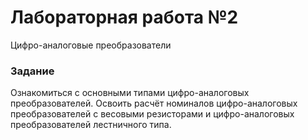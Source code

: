 # Лабораторная работа №2

Цифро-аналоговые преобразователи

### Задание

Ознакомиться с основными типами цифро-аналоговых преобразователей.
Освоить расчёт номиналов цифро-аналоговых преобразователей с весовыми резисторами и цифро-аналоговых преобразователей лестничного типа.
